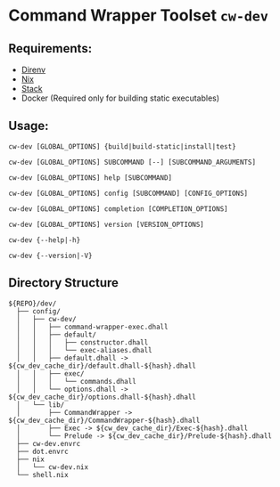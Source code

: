 # Command Wrapper Toolset `cw-dev`


## Requirements:

*   [Direnv](https://direnv.net/)
*   [Nix](https://nixos.org/nix/)
*   [Stack](https://docs.haskellstack.org/)
*   Docker (Required only for building static executables)


## Usage:

```
cw-dev [GLOBAL_OPTIONS] {build|build-static|install|test}

cw-dev [GLOBAL_OPTIONS] SUBCOMMAND [--] [SUBCOMMAND_ARGUMENTS]

cw-dev [GLOBAL_OPTIONS] help [SUBCOMMAND]

cw-dev [GLOBAL_OPTIONS] config [SUBCOMMAND] [CONFIG_OPTIONS]

cw-dev [GLOBAL_OPTIONS] completion [COMPLETION_OPTIONS]

cw-dev [GLOBAL_OPTIONS] version [VERSION_OPTIONS]

cw-dev {--help|-h}

cw-dev {--version|-V}
```


## Directory Structure

```
${REPO}/dev/
  ├── config/
  │   ├── cw-dev/
  │   │   ├── command-wrapper-exec.dhall
  │   │   ├── default/
  │   │   │   ├── constructor.dhall
  │   │   │   └── exec-aliases.dhall
  │   │   ├── default.dhall -> ${cw_dev_cache_dir}/default.dhall-${hash}.dhall
  │   │   ├── exec/
  │   │   │   └── commands.dhall
  │   │   └── options.dhall -> ${cw_dev_cache_dir}/options.dhall-${hash}.dhall
  │   └── lib/
  │       ├── CommandWrapper -> ${cw_dev_cache_dir}/CommandWrapper-${hash}.dhall
  │       ├── Exec -> ${cw_dev_cache_dir}/Exec-${hash}.dhall
  │       └── Prelude -> ${cw_dev_cache_dir}/Prelude-${hash}.dhall
  ├── cw-dev.envrc
  ├── dot.envrc
  ├── nix
  │   └── cw-dev.nix
  └── shell.nix
```
